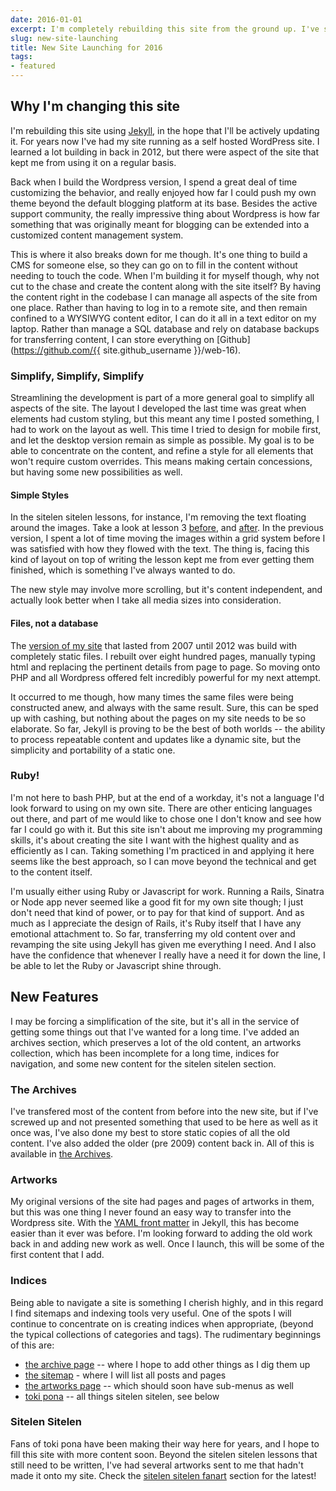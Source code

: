 ```yaml
---
date: 2016-01-01
excerpt: I'm completely rebuilding this site from the ground up. I've simplified a lot of things, but added a bunch of features in the process. Read about the changes and what's new <a href="2016/new-site-launching-2016/">here</a>
slug: new-site-launching
title: New Site Launching for 2016
tags:
- featured
---
```


## Why I'm changing this site

I'm rebuilding this site using [Jekyll](http://jekyllrb.com/), in the hope that I'll be actively updating it. For years now I've had my site running as a self hosted WordPress site.  I learned a lot building in back in 2012, but there were aspect of the site that kept me from using it on a regular basis.

Back when I build the Wordpress version, I spend a great deal of time customizing the behavior, and really enjoyed how far I could push my own theme beyond the default blogging platform at its base. Besides the active support community, the really impressive thing about Wordpress is how far something that was originally meant for blogging can be extended into a customized content management system.

This is where it also breaks down for me though. It's one thing to build a CMS for someone else, so they can go on to fill in the content without needing to touch the code. When I'm building it for myself though, why not cut to the chase and create the content along with the site itself? By having the content right in the codebase I can manage all aspects of the site from one place. Rather than having to log in to a remote site, and then remain confined to a WYSIWYG content editor, I can do it all in a text editor on my laptop. Rather than manage a SQL database and rely on database backups for transferring content, I can store everything on [Github](https://github.com/{{ site.github_username }}/web-16).

### Simplify, Simplify, Simplify

Streamlining the development is part of a more general goal to simplify all aspects of the site. The layout I developed the last time was great when elements had custom styling, but this meant any time I posted something, I had to work on the layout as well. This time I tried to design for mobile first, and let the desktop version remain as simple as possible. My goal is to be able to concentrate on the content, and refine a style for all elements that won't require custom overrides. This means making certain concessions, but having some new possibilities as well. 

#### Simple Styles

In the sitelen sitelen lessons, for instance, I'm removing the text floating around the images. Take a look at lesson 3 [before](/archive/2012/learn_t47_lesson-3.html), and [after](/toki-pona/lesson-3/). In the previous version, I spent a lot of time moving the images within a grid system before I was satisfied with how they flowed with the text. The thing is, facing this kind of layout on top of writing the lesson kept me from ever getting them finished, which is something I've always wanted to do.  

The new style may involve more scrolling, but it's content independent, and actually look better when I take all media sizes into consideration. 

#### Files, not a database

The [version of my site](/archive/2007/) that lasted from 2007 until 2012 was build with completely static files. I rebuilt over eight hundred pages, manually typing html and replacing the pertinent details from page to page. So moving onto PHP and all Wordpress offered felt incredibly powerful for my next attempt.

It occurred to me though, how many times the same files were being constructed anew, and always with the same result. Sure, this can be sped up with cashing, but nothing about the pages on my site needs to be so elaborate. So far, Jekyll is proving to be the best of both worlds -- the ability to process repeatable content and updates like a dynamic site, but the simplicity and portability of a static one. 

### Ruby!

I'm not here to bash PHP, but at the end of a workday, it's not a language I'd look forward to using on my own site.  There are other enticing languages out there, and part of me would like to chose one I don't know and see how far I could go with it. But this site isn't about me improving my programming skills, it's about creating the site I want with the highest quality and as efficiently as I can. Taking something I'm practiced in and applying it here seems like the best approach, so I can move beyond the technical and get to the content itself.

I'm usually either using Ruby or Javascript for work. Running a Rails, Sinatra or Node app never seemed like a good fit for my own site though; I just don't need that kind of power, or to pay for that kind of support.  And as much as I appreciate the design of Rails, it's Ruby itself that I have any emotional attachment to. So far, transferring my old content over and revamping the site using Jekyll has given me everything I need. And I also have the confidence that whenever I really have a need it for down the line, I be able to let the Ruby or Javascript shine through.

## New Features

I may be forcing a simplification of the site, but it's all in the service of getting some things out that I've wanted for a long time. I've added an archives section, which preserves a lot of the old content, an artworks collection, which has been incomplete for a long time, indices for navigation, and some new content for the sitelen sitelen section.

### The Archives

I've transfered most of the content from before into the new site, but if I've screwed up and not presented something that used to be here as well as it once was, I've also done my best to store static copies of all the old content. I've also added the older (pre 2009) content back in. All of this is available in [the Archives](/archives).

### Artworks

My original versions of the site had pages and pages of artworks in them, but this was one thing I never found an easy way to transfer into the Wordpress site. With the [YAML front matter](http://jekyllrb.com/docs/frontmatter/) in Jekyll, this has become easier than it ever was before. I'm looking forward to adding the old work back in and adding new work as well. Once I launch, this will be some of the first content that I add.

### Indices

Being able to navigate a site is something I cherish highly, and in this regard I find sitemaps and indexing tools very useful.  One of the spots I will continue to concentrate on is creating indices when appropriate, (beyond the typical collections of categories and tags). The rudimentary beginnings of this are:

  * [the archive page](/archive/) -- where I hope to add other things as I dig them up
  * [the sitemap](/sitemap/) - where I will list all posts and pages
  * [the artworks page](/artworks/) -- which should soon have sub-menus as well 
  * [toki pona](/toki-pona) -- all things sitelen sitelen, see below

### Sitelen Sitelen

Fans of toki pona have been making their way here for years, and I hope to fill this site with more content soon. Beyond the sitelen sitelen lessons that still need to be written, I've had several artworks sent to me that hadn't made it onto my site. Check the [sitelen sitelen fanart](/toki-pona#xxx) section for the latest! 
